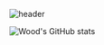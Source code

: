 ![header](https://capsule-render.vercel.app/api?type=venom&color=c1ccc8&text=WOOD)


![Wood's GitHub stats](https://github-readme-stats.vercel.app/api?username=Wood&show_icons=true&theme=dark)
